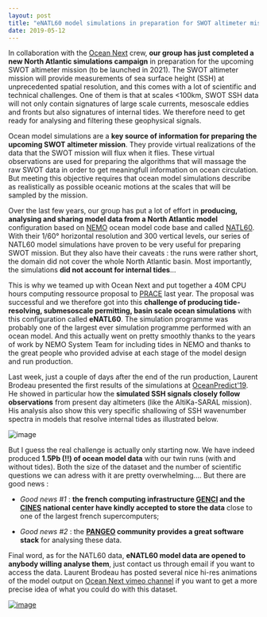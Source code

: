 ```yaml
---
layout: post
title: "eNATL60 model simulations in preparation for SWOT altimeter mission."
date: 2019-05-12
---
```



In collaboration with the [Ocean Next](http://ocean-next.fr) crew, **our group has just completed a new North Atlantic simulations campaign** in preparation for the upcoming SWOT altimeter mission (to be launched in 2021). 
The SWOT altimeter mission will provide measurements of sea surface height (SSH) at unprecedented spatial resolution, and this comes with a lot of scientific and technical challenges. One of them is that at scales <100km, SWOT SSH data will not only contain signatures of large scale currents, mesoscale eddies and fronts but also signatures of internal tides. We therefore need to get ready for analysing and filtering these geophysical signals.   

Ocean model simulations are a **key source of information for preparing the upcoming SWOT altimeter mission**. They provide virtual realizations of the data that the SWOT mission will flux when it flies. These virtual observations are used for preparing the algorithms that will massage the raw SWOT data in order to get meaningfull information on ocean circulation. But meeting this objective requires that ocean model simulations describe as realistically as possible oceanic motions at the scales that will be sampled by the mission. 

Over the last few years, our group has put a lot of effort in **producing, analysing and sharing model data from a North Atlantic model** configuration based on [NEMO](https://www.nemo-ocean.eu/) ocean model code base and called [NATL60](https://meom-group.github.io/swot-natl60/). With their 1/60° horizontal resolution and 300 vertical levels, our series of NATL60 model simulations have proven to be very useful for preparing SWOT mission. But they also have their caveats : the runs were rather short, the domain did not cover the whole North Atlantic basin. Most importantly, the simulations **did not account for internal tides**...  

This is why we teamed up with Ocean Next and put together a 40M CPU hours computing ressource proposal to [PRACE](http://www.prace-ri.eu) last year. The proposal was successful and we therefore got into this **challenge of producing tide-resolving, submesoscale permitting, basin scale ocean simulations** with this configuration called **eNATL60**. The simulation programme was probably one of the largest ever simulation programme performed with an ocean model. And this actually went on pretty smoothly thanks to the years of work by NEMO System Team for including tides in NEMO and thanks to the great people who provided advise at each stage of the model design and run production.  

Last week, just a couple of days after the end of the run production, Laurent Brodeau presented the first results of the simulations at [OceanPredict'19](http://oceanpredict19.org/). He showed in particular how the **simulated SSH signals closely follow observations** from present day altimeters (like the AltiKa-SARAL mission). His analysis also show this very specific shallowing of SSH wavenumber spectra in models that resolve internal tides as illustrated below.    

![image]({{site.baseurl}}/img/image_com_PSD_SSH_Azores_season.png "eNATL60 comparison with AltiKa-SARAL altimeter data")

But I guess the real challenge is actually only starting now. We have indeed produced **1.5Pb (!!) of ocean model data** with our twin runs (with and without tides). Both the size of the dataset and the number of scientific questions we can adress with it are pretty overwhelming.... But there are good news : 

 - *Good news #1* :  **the french computing infrastructure [GENCI](http://www.genci.fr) and the [CINES](https://www.cines.fr) national center have kindly accepted to store the data** close to one of the largest french supercomputers; 

 - *Good news #2* : the **[PANGEO](https://pangeo.io/) community provides a great software stack** for analysing these data.  


Final word, as for the NATL60 data, **eNATL60 model data are opened to anybody willing analyse them**, just contact us through email if you want to access the data. Laurent Brodeau has posted several nice hi-res animations of the model output on [Ocean Next vimeo channel](https://vimeo.com/oceannext) if you want to get a more precise idea of what you could do with this dataset.   

[![image]({{site.baseurl}}/img/vimeo-channel-oceannext.png "eNATL60 videos on vimeo")](https://vimeo.com/oceannext)







